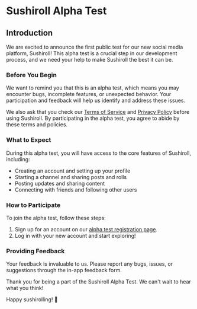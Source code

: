 # Sushiroll Alpha Test

## Introduction

We are excited to announce the first public test for our new social media platform, Sushiroll! This alpha test is a crucial step in our development process, and we need your help to make Sushiroll the best it can be.

### Before You Begin

We want to remind you that this is an alpha test, which means you may encounter bugs, incomplete features, or unexpected behavior. Your participation and feedback will help us identify and address these issues.

We also ask that you check our [Terms of Service](/terms-of-service) and [Privacy Policy](/privacy-policy) before using Sushiroll. By participating in the alpha test, you agree to abide by these terms and policies.

### What to Expect

During this alpha test, you will have access to the core features of Sushiroll, including:

- Creating an account and setting up your profile
- Starting a channel and sharing posts and rolls
- Posting updates and sharing content
- Connecting with friends and following other users

### How to Participate

To join the alpha test, follow these steps:

1. Sign up for an account on our [alpha test registration page](/register).
2. Log in with your new account and start exploring!

### Providing Feedback

Your feedback is invaluable to us. Please report any bugs, issues, or suggestions through the in-app feedback form.

Thank you for being a part of the Sushiroll Alpha Test. We can't wait to hear what you think!

Happy sushirolling! 🍣
